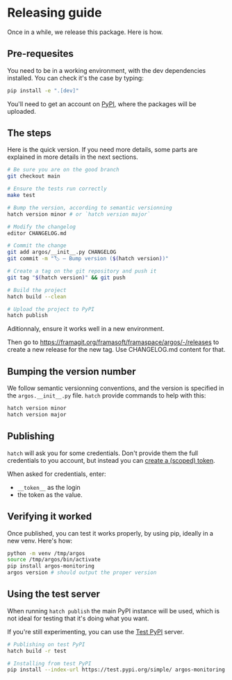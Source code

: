 # Releasing guide

Once in a while, we release this package. Here is how.

## Pre-requesites

You need to be in a working environment, with the dev dependencies installed. You can check it's the case by typing:

```bash
pip install -e ".[dev]"
```

You'll need to get an account on [PyPI](https://pypi.org), where the packages will be uploaded.

## The steps

Here is the quick version. If you need more details, some parts are explained in more details in the next sections.

```bash
# Be sure you are on the good branch
git checkout main

# Ensure the tests run correctly
make test

# Bump the version, according to semantic versionning
hatch version minor # or `hatch version major`

# Modify the changelog
editor CHANGELOG.md

# Commit the change
git add argos/__init__.py CHANGELOG
git commit -m "🏷 — Bump version ($(hatch version))"

# Create a tag on the git repository and push it
git tag "$(hatch version)" && git push

# Build the project
hatch build --clean

# Upload the project to PyPI
hatch publish
```

Aditionnaly, ensure it works well in a new environment.

Then go to https://framagit.org/framasoft/framaspace/argos/-/releases to create a new release for the new tag.
Use CHANGELOG.md content for that.

## Bumping the version number

We follow semantic versionning conventions, and the version is specified in the `argos.__init__.py` file.
`hatch` provide commands to help with this:

```bash
hatch version minor
hatch version major
```

## Publishing

`hatch` will ask you for some credentials. Don't provide them the full credentials to you account, but instead you can [create a (scoped) token](https://pypi.org/manage/account/token/).

When asked for credentials, enter:

- `__token__` as the login
- the token as the value.

## Verifying it worked

Once published, you can test it works properly, by using pip, ideally in a new venv. Here's how:

```bash
python -m venv /tmp/argos
source /tmp/argos/bin/activate
pip install argos-monitoring
argos version # should output the proper version
```

## Using the test server

When running `hatch publish` the main PyPI instance will be used, which is not ideal for testing that it's doing what you want.

If you're still experimenting, you can use the [Test PyPI](https://test.pypi.org) server.

```bash
# Publishing on test PyPI
hatch build -r test

# Installing from test PyPI
pip install --index-url https://test.pypi.org/simple/ argos-monitoring

```
